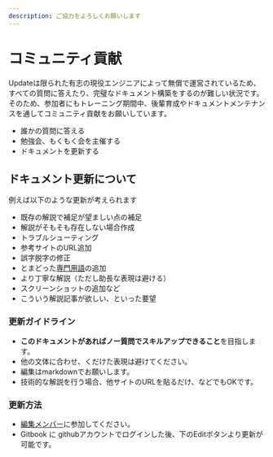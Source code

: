 ```yaml
---
description: ご協力をよろしくお願いします
---
```


# コミュニティ貢献

Updateは限られた有志の現役エンジニアによって無償で運営されているため、すべての質問に答えたり、完璧なドキュメント構築をするのが難しい状況です。そのため、参加者にもトレーニング期間中、後輩育成やドキュメントメンテナンスを通してコミュニティ貢献をお願いしています。

* 誰かの質問に答える
* 勉強会、もくもく会を主催する
* ドキュメントを更新する

## ドキュメント更新について

例えば以下のような更新が考えられます

* 既存の解説で補足が望ましい点の補足
* 解説がそもそも存在しない場合作成
* トラブルシューティング
* 参考サイトのURL追加
* 誤字脱字の修正
* とまどった[専門用語](../documents/basic/zhuan-men-yong-yu.md)の追加
* より丁寧な解説（ただし助長な表現は避ける）
* スクリーンショットの追加など
* こういう解説記事が欲しい、といった要望

### 更新ガイドライン

* **このドキュメントがあればノー質問でスキルアップできること**を目指します。
* 他の文体に合わせ、くだけた表現は避けてください。
* 編集はmarkdownでお願いします。
* 技術的な解説を行う場合、他サイトのURLを貼るだけ、などでもOKです。

### 更新方法

* [編集メンバー](https://beta.gitbook.com/invite/update?invite=-L9OGHsU39T_hZA43uon)に参加してください。
* Gitbook に githubアカウントでログインした後、下のEditボタンより更新が可能です。

